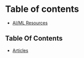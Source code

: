 # Table of contents

* [AI/ML Resources](README.md)

## Table Of Contents

* [Articles](table-of-contents/articles.md)

